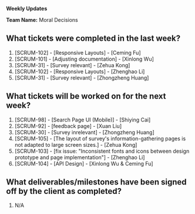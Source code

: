 **Weekly Updates**

**Team Name:** Moral Decisions

## What tickets were completed in the last week?
1. [SCRUM-102] - [Responsive Layouts] - [Ceming Fu] 
2. [SCRUM-101] - [Adjusting documentation] - [Xinlong Wu] 
3. [SCRUM-31] - [Survey relevant] - [Zehua Kong]
4. [SCRUM-102] - [Responsive Layouts] - [Zhenghao Li] 
5. [SCRUM-31] - [Survey relevant] - [Zhongzheng Huang] 

## What tickets will be worked on for the next week?
1. [SCRUM-98] - [Search Page UI (Mobile)] - [Shiying Cai] 
2. [SCRUM-92] - [feedback page] - [Xuan Liu] 
3. [SCRUM-30] - [Survey inrelevant] - [Zhongzheng Huang] 
4. [SCRUM-105] - [The layout of survey's information-gathering pages is not adapted to large screen sizes.] - [Zehua Kong] 
5. [SCRUM-103] - [fix issue: "Inconsistent fonts and icons between design prototype and page implementation"] - [Zhenghao Li] 
6. [SCRUM-104] - [API Design] - [Xinlong Wu & Ceming Fu]


## What deliverables/milestones have been signed off by the client as completed?
1. N/A

